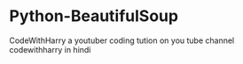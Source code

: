 # Python-BeautifulSoup
CodeWithHarry
a youtuber coding tution on you tube channel codewithharry in hindi 
